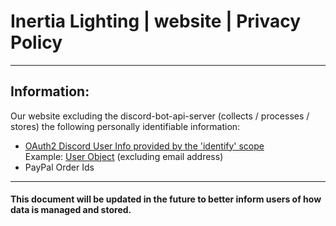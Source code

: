 # Inertia Lighting | website | Privacy Policy

---

## Information:
Our website excluding the discord-bot-api-server (collects / processes / stores) the following personally identifiable information:
- [OAuth2 Discord User Info provided by the 'identify' scope](https://discord.com/developers/docs/topics/oauth2)  
  Example: [User Object](https://discord.com/developers/docs/resources/user#user-object-user-structure) (excluding email address)
- PayPal Order Ids

---

#### This document will be updated in the future to better inform users of how data is managed and stored.
